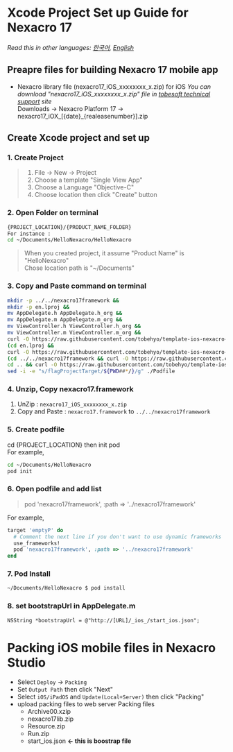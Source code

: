 # Xcode Project Set up Guide for Nexacro 17
*Read this in other languages:  [한국어](README.md), [English](README.en.md)*
## Preapre files for building Nexacro 17 mobile app
- Nexacro library file (nexacro17_iOS_xxxxxxxx_x.zip) for iOS
 *You can download "nexacro17_iOS_xxxxxxxx_x.zip" file in [tobesoft technical support](http://support.tobesoft.co.kr) site*  
 Downloads &rarr; Nexacro Platform 17 &rarr; nexacro17_iOX_[{date}_{realeasenumber}].zip  
 
## Create Xcode project and set up
### 1. Create Project
> 1. File &rarr; New &rarr; Project
> 2. Choose a template "Single View App"
> 3. Choose a Language "Objective-C"
> 4. Choose location then click "Create" button

### 2. Open Folder on terminal
```bash
{PROJECT_LOCATION}/{PRODUCT_NAME_FOLDER}
For instance :  
cd ~/Documents/HelloNexacro/HelloNexacro
```

> When you created project, it assume "Product Name" is "HelloNexacro"  
> Chose location path is "~/Documents"

### 3. Copy and Paste command on terminal

```bash
mkdir -p ../../nexacro17framework &&
mkdir -p en.lproj &&
mv AppDelegate.h AppDelegate.h_org && 
mv AppDelegate.m AppDelegate.m_org &&
mv ViewController.h ViewController.h_org &&
mv ViewController.m ViewController.m_org &&
curl -O https://raw.githubusercontent.com/tobehyo/template-ios-nexacro-setting/master/AppDelegate.h -O https://raw.githubusercontent.com/tobehyo/template-ios-nexacro-setting/master/AppDelegate.m -O https://raw.githubusercontent.com/tobehyo/template-ios-nexacro-setting/master/ViewController.h -O https://raw.githubusercontent.com/tobehyo/template-ios-nexacro-setting/master/ViewController.m &&  
(cd en.lproj && 
curl -O https://raw.githubusercontent.com/tobehyo/template-ios-nexacro-setting/master/en.lproj/Localizable.strings) && 
(cd ../../nexacro17framework && curl -O https://raw.githubusercontent.com/tobehyo/template-ios-nexacro-setting/master/nexacro17framework.podspec) && 
cd .. && curl -O https://raw.githubusercontent.com/tobehyo/template-ios-nexacro-setting/master/Podfile &&  
sed -i -e "s/flagProjectTarget/${PWD##*/}/g" ./Podfile
```

### 4. Unzip, Copy nexacro17.framework 
1. UnZip : `nexacro17_iOS_xxxxxxxx_x.zip`
2. Copy and Paste : `nexacro17.framework` to `../../nexacro17framework`

### 5. Create podfile
cd {PROJECT_LOCATION} then init pod  
For example,
```bash
cd ~/Documents/HelloNexacro
pod init
```
### 6. Open podfile and add list
> pod 'nexacro17framework', :path => '../nexacro17framework'

For example,

```ruby
target 'emptyP' do
  # Comment the next line if you don't want to use dynamic frameworks
  use_frameworks!
  pod 'nexacro17framework', :path => '../nexacro17framework'
end
```

### 7. Pod Install
```bash
~/Documents/HelloNexacro $ pod install
```
### 8. set bootstrapUrl in AppDelegate.m
```objc
NSString *bootstrapUrl = @"http://[URL]/_ios_/start_ios.json";
```

# Packing iOS mobile files in Nexacro Studio
- Select `Deploy` &rarr; `Packing`
- Set `Output Path` then click "Next"
- Select `iOS/iPadOS` and `Update(Local+Server)` then click "Packing"
- upload packing files to web server
    Packing files
    - Archive00.xzip 
    - nexacro17lib.zip 
    - Resource.zip 
    - Run.zip 
    - start_ios.json **&larr; this is boostrap file**  